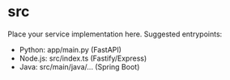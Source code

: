 # src

Place your service implementation here. Suggested entrypoints:
- Python: app/main.py (FastAPI)
- Node.js: src/index.ts (Fastify/Express)
- Java: src/main/java/... (Spring Boot)
